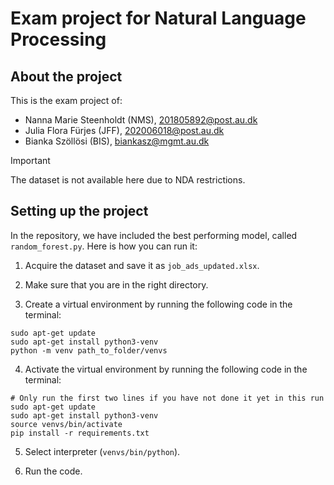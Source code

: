 # Exam project for Natural Language Processing

## About the project
This is the exam project of:
- Nanna Marie Steenholdt (NMS), 201805892@post.au.dk
- Julia Flora Fürjes (JFF), 202006018@post.au.dk
- Bianka Szöllösi (BIS), biankasz@mgmt.au.dk

> [!IMPORTANT]
> The dataset is not available here due to NDA restrictions.

## Setting up the project

In the repository, we have included the best performing model, called `random_forest.py`. Here is how you can run it:

1. Acquire the dataset and save it as `job_ads_updated.xlsx`.

2. Make sure that you are in the right directory.

3. Create a virtual environment by running the following code in the terminal:

```
sudo apt-get update
sudo apt-get install python3-venv
python -m venv path_to_folder/venvs
```

4. Activate the virtual environment by running the following code in the terminal:

```
# Only run the first two lines if you have not done it yet in this run
sudo apt-get update
sudo apt-get install python3-venv
source venvs/bin/activate
pip install -r requirements.txt
```

5. Select interpreter (`venvs/bin/python`).

6. Run the code.

